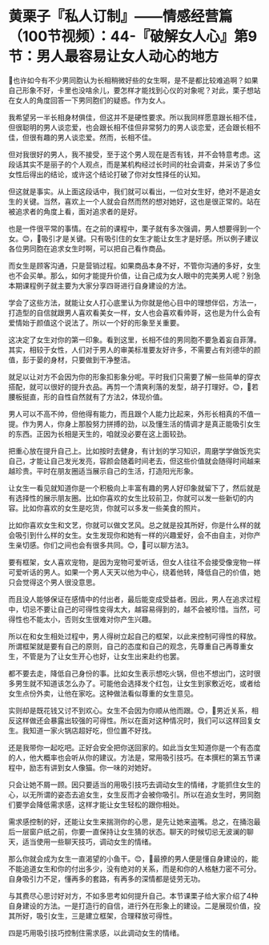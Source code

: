 # 黄栗子『私人订制』——情感经营篇（100节视频）：44-『破解女人心』第9节：男人最容易让女人动心的地方

🎼也许如今有不少男同胞认为长相稍微好些的女生啊，是不是都比较难追啊？如果自己形象不好，卡里也没啥余儿，要怎样才能找到心仪的对象呢？对此，栗子想站在女人的角度回答一下男同胞们的疑惑。作为女人。

我希望另一半长相身材俱佳，但这并不是硬性要求。所以我同样愿意跟长相不佳，但很聪明的男人谈恋爱，也会跟长相不佳但非常努力的男人谈恋爱，还会跟长相不佳，但很有趣的男人谈恋爱。然而，长相不佳。

但对我很好的男人，我不接受，至于这个男人现在是否有钱，并不会特意考虑。这段话其实不是丽子的个人观点，而是某机构经过长时间的社会调查，并采访了多位女性后得出的结论，或许这个结论打破了你对女性择任的认知。

但这就是事实。从上面这段话中，我们就可以看出，一位对女生好，绝对不是追女生的关键。当然，喜欢上一个人就会自然而然的想对她好，这也是很正常的。站在被追求者的角度上看，面对追求者的是好。

也是一件很平常的事情。在之前的课程中，栗子就有多次强调，男人想要得到一个女。😊，🎼吸引才是关键。只有吸引住的女生才能让女生才是好感。所以例子建议各位男同胞在追求女生时啊，可以把自己看作商品。

而女生是顾客沟通，只是营销过程。如果商品本身不好，不管你沟通的多好，女生也不会买单。那么，如何才能提升价值，让自己成为女人眼中的完美男人呢？别急本期课程例子就主要为大家分享四哥进行自身建设的方法。

学会了这些方法，就能让女人打心底里认为你就是他心目中的理想伴侣，方法一，打造型的自信就跟男人喜欢看美女一样，女人也会喜欢看帅哥，这也是为什么会有爱情始于颜值这个说法了。所以一个好的形象至关重要。

这决定了女生对你的第一印象。看到这里，长相不佳的男同胞不要急着妄自菲薄。其实，相较于女性，人们对于男人的审美标准要友好许多，不需要占有刘德华的颜值，彭于晏的身材，只要做到干净整洁。

就足以让对方不会因为你的形象扣影象分呢。平时我们只需要了解一些简单的穿衣搭配，就可以很好的提升衣品。再剪一个清爽利落的发型，胡子打理好。😊，🎼若腰板挺直，形的自性自然就有了方法2，体现价值。

男人可以不高不帅，但他得有能力，而且跟个人能力比起来，外形长相真的不值一提。作为男人，你身上那股努力拼搏的劲，以及懂生活的情调才是真正能吸引女生的东西。正因为长相是天生的，咱就没必要在这上面较劲。

把重心放在提升自己上。比如按时去健身，有计划的学习知识，周磨学学做饭充实自己，才能让自己发光发亮，容颜会随着时间老去，但这些价值就会随得时间越来越珍贵。平时在朋友圈适当展示自己的生活，打造阳光形象。

让女生一看见就知道你是一个积极向上丰富有趣的男人好印象就留下了，然后就是有选择性的展示朋友圈。比如你喜欢的女生比较前卫，你就可以发一些新切的内容。比如你喜欢的女生是吃货，你就可以多发一些美食的照片。

比如你喜欢女生和文艺，你就可以做文艺风。总之就是投其所好，你是什么样的就会吸引到什么样的女生。女生发现你和她有一样的兴趣爱好，会不由自主，对你产生亲切感。你们之间也会有很多共同。😊，🎼可以聊方法3。

要有框架，女人喜欢宠物，是因为宠物可爱听话，但女人往往不会接受像宠物一样可爱听话的男人。如果一个男人天天以他为中心，绕着他转，降低自己的价值，她只会觉得这个男人很没意思。

而且没人能够保证在感情中的付出者，最后能变成受益者。因此，男人在追求过程中，切忌不要让自己的可得性变得太大，越容易得到的，越不会被珍惜。当然，可得性也不能太小，否则女生很难对你产生兴趣。

所以在和女生相处过程中，男人得树立起自己的框架，以此来控制可得性的释放。所谓框架就是要有自己的原则，自己的态度和自己的观念，先尊重自己再尊重女生，不管是为了让女生开心也好，让女生出来赴约也罢。

都不要去走，降低自己身份的事。比如女生表示想吃火锅，但也不想出门，这时很多男生就不知道该怎么办了。可能他会选择发个红包，让女生到家敷近吃，或者给女生点份外卖，让他在家吃。这种做法看似尊重的女生意见。

实则却是既花钱又讨不到欢心。女生不会因为你顺从他而跟。😊，🎼男近关系，相反这样做还会暴露出较强的可得性。所以在面对这种情况时，我们可以这样回复女生。我知道一家火锅店超好吃，但位置不好找。

还是我带你一起吃吧。正好会安全把你送回家的。如此当女生知道你是一个有态度的人，他大概率也会听从你的建议。方法是，常用吸引技巧。在本撰栏的第五节课程中，励志有讲到女人像猫。你一味的对她好。

只会让她不屑一顾。因只要适当的用吸引技巧去调动女生的情绪，才能抓住女生的心，以无所谓的姿态去追女生，女生反而才会被你吸引。所以在追女生时，男同胞们要学会降低需求感，这样才能让女生轻松的跟你相处。

需求感控制的好，还能让女生来揣测你的心思，是先让她来盗嘴。总之，在捅泡最后一层窗户纸之前，你要一直保持让女生猜的状态。聊天的时候切忌无波澜的聊天，适当使用一些聊天技巧，调动女生的情绪。

那么你就会成为女生一直渴望的小鱼干。😊，🎼最撩的男人便是懂自身建设的，能不能追道女生和你的付出多少，没有绝对的关系，而是和你的人格魅力密不可分。自身吸引力不足，懂再多的套路，有再多的深情都是徒劳无功。

与其费尽心思讨好对方，不如多思考如何提升自己。本节课栗子给大家介绍了4种自身建设的方法。一是打造行的自信，进行外在形象上的建设。二是展现价值，投其所好，吸引女生，三是建立框架，合理释放可得性。

四是巧用吸引技巧控制住需求感，以此调动女生的情绪。